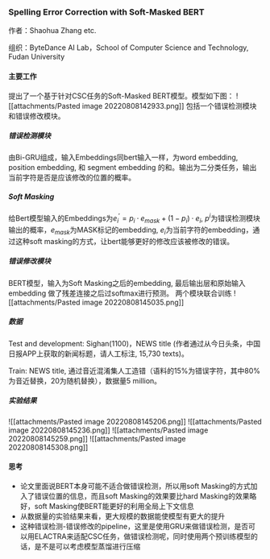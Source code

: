 ### Spelling Error Correction with Soft-Masked BERT
作者：Shaohua Zhang etc.

组织：ByteDance AI Lab，School of Computer Science and Technology, Fudan University
#### 主要工作
提出了一个基于针对CSC任务的Soft-Masked BERT模型。模型如下图：
![[attachments/Pasted image 20220808142933.png]]
包括一个错误检测模块和错误修改模块。
##### 错误检测模块
由Bi-GRU组成，输入Embeddings同bert输入一样，为word embedding, position embedding, 和 segment embedding 的和。输出为二分类任务，输出当前字符是否是应该修改的位置的概率。
##### Soft Masking
给Bert模型输入的Embeddings为$e^′_i = p_i · e_{mask} + (1 − p_i) · e_i$,  $p^i$为错误检测模块输出的概率，$e_{mask}$为MASK标记的embedding, $e_i$为当前字符的embedding，通过这种soft masking的方式，让bert能够更好的修改应该被修改的错误。
##### 错误修改模块
BERT模型，输入为Soft Masking之后的embedding, 最后输出层和原始输入embedding 做了残差连接之后过softmax进行预测。
两个模块联合训练
![[attachments/Pasted image 20220808145035.png]]

##### 数据
Test and development:  Sighan(1100)，NEWS title (作者通过从今日头条，中国日报APP上获取的新闻标题，请人工标注, 15,730 texts)。

Train: NEWS title, 通过音近混淆集人工造错（语料的15%为错误字符，其中80%为音近替换，20为随机替换），数据量5 million。

##### 实验结果
![[attachments/Pasted image 20220808145206.png]]
![[attachments/Pasted image 20220808145236.png]]
![[attachments/Pasted image 20220808145259.png]]
![[attachments/Pasted image 20220808145308.png]]
#### 思考
- 论文里面说BERT本身可能不适合做错误检测，所以用soft Masking的方式加入了错误位置的信息，而且soft Masking的效果要比hard Masking的效果略好，soft Masking使BERT能更好的利用全局上下文信息
- 从数据量的实验结果来看，更大规模的数据能使模型有更大的提升
- 这种错误检测-错误修改的pipeline，这里是使用GRU来做错误检测，是否可以用ELACTRA来适配CSC任务，做错误检测呢，同时使用两个预训练模型的话，是不是可以考虑模型蒸馏进行压缩
